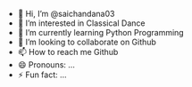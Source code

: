 - 👋 Hi, I’m @saichandana03
- 👀 I’m interested in Classical Dance
- 🌱 I’m currently learning Python Programming
- 💞️ I’m looking to collaborate on Github
- 📫 How to reach me Github
- 😄 Pronouns: ...
- ⚡ Fun fact: ...

<!---
saichandana03/saichandana03 is a ✨ special ✨ repository because its `README.md` (this file) appears on your GitHub profile.
You can click the Preview link to take a look at your changes.
--->

